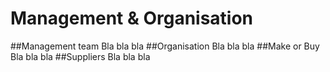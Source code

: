 # Management & Organisation

##Management team
Bla bla bla
##Organisation
Bla bla bla
##Make or Buy
Bla bla bla
##Suppliers
Bla bla bla
